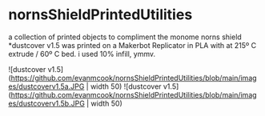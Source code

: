 # nornsShieldPrintedUtilities
a collection of printed objects to compliment the monome norns shield
*dustcover v1.5 was printed on a Makerbot Replicator in PLA with at 215º C extrude / 60º C bed. i used 10% infill, ymmv.

![dustcover v1.5](https://github.com/evanmcook/nornsShieldPrintedUtilities/blob/main/images/dustcoverv1.5a.JPG | width 50)
![dustcover v1.5](https://github.com/evanmcook/nornsShieldPrintedUtilities/blob/main/images/dustcoverv1.5b.JPG | width 50)
